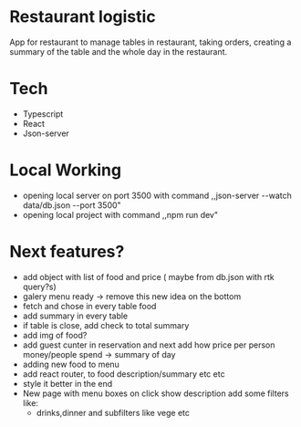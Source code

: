 # Restaurant logistic

App for restaurant to manage tables in restaurant, taking orders, creating a summary of the table and the whole day in
the restaurant.

# Tech

- Typescript
- React
- Json-server

# Local Working

- opening local server on port 3500 with command ,,json-server --watch data/db.json --port 3500"
- opening local project with command ,,npm run dev"

# Next features?

- add object with list of food and price ( maybe from db.json with rtk query?s)
- galery menu ready -> remove this new idea on the bottom
- fetch and chose in every table food
- add summary in every table
- if table is close, add check to total summary
- add img of food?
- add guest cunter in reservation and next add how price per person money/people spend -> summary of day
- adding new food to menu
- add react router, to food description/summary etc etc
- style it better in the end
- New page with menu boxes on click show description add some filters like:
    - drinks,dinner and subfilters like vege etc 




